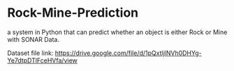 # Rock-Mine-Prediction
 a system in Python that can predict whether an object is either Rock or Mine with SONAR Data.
 
 Dataset file link: https://drive.google.com/file/d/1pQxtljlNVh0DHYg-Ye7dtpDTlFceHVfa/view
